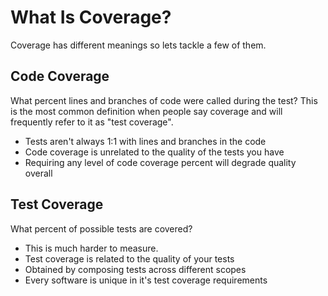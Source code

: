 # What Is Coverage?

Coverage has different meanings so lets tackle a few of them.

## Code Coverage

What percent lines and branches of code were called during the test? This is the most common definition when people say coverage and will frequently refer to it as "test coverage".

- Tests aren't always 1:1 with lines and branches in the code
- Code coverage is unrelated to the quality of the tests you have
- Requiring any level of code coverage percent will degrade quality overall

## Test Coverage

What percent of possible tests are covered?

- This is much harder to measure.
- Test coverage is related to the quality of your tests
- Obtained by composing tests across different scopes
- Every software is unique in it's test coverage requirements
